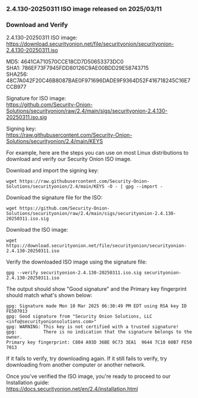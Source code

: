 ### 2.4.130-20250311 ISO image released on 2025/03/11


### Download and Verify

2.4.130-20250311 ISO image:  
https://download.securityonion.net/file/securityonion/securityonion-2.4.130-20250311.iso
 
MD5: 4641CA710570CCE18CD7D50653373DC0  
SHA1: 786EF73F7945FDD80126C9AE00BDD29E58743715  
SHA256: 48C7A042F20C46B8087BAE0F971696DADE9F9364D52F416718245C16E7CCB977  

Signature for ISO image:  
https://github.com/Security-Onion-Solutions/securityonion/raw/2.4/main/sigs/securityonion-2.4.130-20250311.iso.sig

Signing key:  
https://raw.githubusercontent.com/Security-Onion-Solutions/securityonion/2.4/main/KEYS  

For example, here are the steps you can use on most Linux distributions to download and verify our Security Onion ISO image.

Download and import the signing key:  
```
wget https://raw.githubusercontent.com/Security-Onion-Solutions/securityonion/2.4/main/KEYS -O - | gpg --import -  
```

Download the signature file for the ISO:  
```
wget https://github.com/Security-Onion-Solutions/securityonion/raw/2.4/main/sigs/securityonion-2.4.130-20250311.iso.sig
```

Download the ISO image:  
```
wget https://download.securityonion.net/file/securityonion/securityonion-2.4.130-20250311.iso
```

Verify the downloaded ISO image using the signature file:  
```
gpg --verify securityonion-2.4.130-20250311.iso.sig securityonion-2.4.130-20250311.iso
```

The output should show "Good signature" and the Primary key fingerprint should match what's shown below:
```
gpg: Signature made Mon 10 Mar 2025 06:30:49 PM EDT using RSA key ID FE507013
gpg: Good signature from "Security Onion Solutions, LLC <info@securityonionsolutions.com>"
gpg: WARNING: This key is not certified with a trusted signature!
gpg:          There is no indication that the signature belongs to the owner.
Primary key fingerprint: C804 A93D 36BE 0C73 3EA1  9644 7C10 60B7 FE50 7013
```

If it fails to verify, try downloading again. If it still fails to verify, try downloading from another computer or another network.

Once you've verified the ISO image, you're ready to proceed to our Installation guide:  
https://docs.securityonion.net/en/2.4/installation.html
